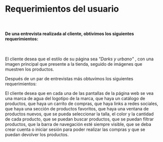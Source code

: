 # Requerimientos del usuario 
<br>

#### De una entrevista realizada al cliente, obtivimos los siguientes requerimientos:
<br>

El cliente desea que el estilo de su página sea *"Darks y urbano"* , con una imagen principal que presente a la tienda, seguido de imágenes que muestren los productos.

Después de un par de entrevistas más obtuvimos los siguientes requerimientos:

El cliente desea que en cada una de las pantallas de la página web se vea una marca de agua del logotipo de la marca, que haya un catálogo de productos, que haya un carrito de compras, que haya links a redes sociales, que haya una sección de productos favoritos, que haya una ventana de productos nuevos, que se pueda seleccionar la talla, el color y la cantidad de cada producto, que se puedan buscar productos, que se puedan filtrar productos, que la barra de navegación esté siempre visible, que se deba crear cuenta o iniciar sesión para poder realizar las compras y que se puedan devolver los productos.